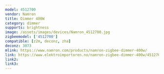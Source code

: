```yaml
---
model: 4512700
vendor: Namron
title: Dimmer 400W
category: dimmer
supports: brightness
image: /assets/images/devices/Namron_4512700.jpg
zigbeemodel: ['4512700']
compatible: [z2m, deconz, zha]
deconz: 3073
mlink: https://www.namron.com/products/namron-zigbee-dimmer-400w/
link: https://www.elektroimportoren.no/namron-zigbee-dimmer-400w/4512700/Product.html
link2: 
link3: 
---
```

